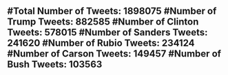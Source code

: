 #Total Number of Tweets: 1898075 
#Number of Trump Tweets: 882585
#Number of Clinton Tweets: 578015
#Number of Sanders Tweets: 241620
#Number of Rubio Tweets: 234124
#Number of Carson Tweets: 149457
#Number of Bush Tweets: 103563
---
